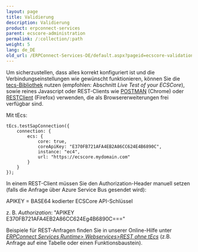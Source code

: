 ```yaml
---
layout: page
title: Validierung
description: Validierung
product: erpconnect-services
parent: ecscore-administration
permalink: /:collection/:path
weight: 5
lang: de_DE
old_url: /ERPConnect-Services-DE/default.aspx?pageid=ecscore-validation
---
```


Um sicherzustellen, dass alles korrekt konfiguriert ist und die Verbindungseinstellungen wie gewünscht funktionieren, können Sie die [tecs-Bibliothek](https://static.theobald-software.com/theobald.ecs.micro/5.4.2/) nutzen (empfohlen: Abschnitt *Live Test of your ECSCore*), sowie reines Javascript oder REST-Clients wie [POSTMAN](https://chrome.google.com/webstore/detail/postman/fhbjgbiflinjbdggehcddcbncdddomop) (Chrome) oder [RESTClient](https://addons.mozilla.org/de/firefox/addon/restclient/) (Firefox) verwenden, die als Browsererweiterungen frei verfügbar sind.

Mit tEcs:
```
tEcs.testSapConnection({
    connection: {
        ecs: {
            core: true,
            coreApiKey: "E370FB721AFA4EB2A86CC624E4B6890C",
            instance: "ec4",
            url: "https://ecscore.mydomain.com"
        }
    }
});
```

In einem REST-Client müssen Sie den Authorization-Header manuell setzen (falls die Anfrage über Azure Service Bus gesendet wird):

APIKEY  =  BASE64 kodierter ECSCore API-Schlüssel

z. B. *Authorization*: "APIKEY E370FB721AFA4EB2A86CC624Eg4B6890C==="

Beispiele für REST-Anfragen finden Sie in unserer Online-Hilfe unter *[ERPConnect Services Runtime> Webservices>REST ohne tEcs](../../ecs-de/ecs-runtime/ecs-webservices/rest-ohne-tecs)* (z.B. Anfrage auf eine Tabelle oder einen Funktionsbaustein).

